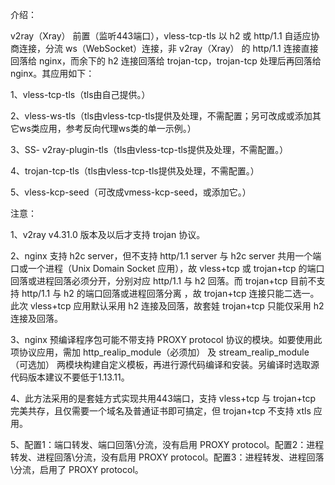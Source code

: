介绍：

v2ray（Xray） 前置（监听443端口），vless-tcp-tls 以 h2 或 http/1.1 自适应协商连接，分流 ws（WebSocket）连接，非 v2ray（Xray） 的 http/1.1 连接直接回落给 nginx，而余下的 h2 连接回落给 trojan-tcp，trojan-tcp 处理后再回落给 nginx。其应用如下：

1、vless-tcp-tls（tls由自己提供。）

2、vless-ws-tls（tls由vless-tcp-tls提供及处理，不需配置；另可改成或添加其它ws类应用，参考反向代理ws类的单一示例。）

3、SS- v2ray-plugin-tls（tls由vless-tcp-tls提供及处理，不需配置。）

4、trojan-tcp-tls（tls由vless-tcp-tls提供及处理，不需配置。）

5、vless-kcp-seed（可改成vmess-kcp-seed，或添加它。）

注意：

1、v2ray v4.31.0 版本及以后才支持 trojan 协议。

2、nginx 支持 h2c server，但不支持 http/1.1 server 与 h2c server 共用一个端口或一个进程（Unix Domain Socket 应用），故 vless+tcp 或 trojan+tcp 的端口回落或进程回落必须分开，分别对应 http/1.1 与 h2 回落。而 trojan+tcp 目前不支持 http/1.1 与 h2 的端口回落或进程回落分离 ，故 trojan+tcp 连接只能二选一。此次 vless+tcp 应用默认采用 h2 连接及回落，故套娃 trojan+tcp 只能仅采用 h2 连接及回落。

3、nginx 预编译程序包可能不带支持 PROXY protocol 协议的模块。如要使用此项协议应用，需加 http_realip_module（必须加） 及 stream_realip_module（可选加） 两模块构建自定义模板，再进行源代码编译和安装。另编译时选取源代码版本建议不要低于1.13.11。

4、此方法采用的是套娃方式实现共用443端口，支持 vless+tcp 与 trojan+tcp 完美共存，且仅需要一个域名及普通证书即可搞定，但 trojan+tcp 不支持 xtls 应用。

5、配置1：端口转发、端口回落\分流，没有启用 PROXY protocol。配置2：进程转发、进程回落\分流，没有启用 PROXY protocol。配置3：进程转发、进程回落\分流，启用了 PROXY protocol。

